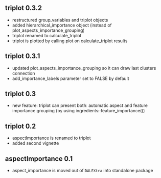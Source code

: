 triplot 0.3.2
----------------------------------------------------------------
* restructured group_variables and triplot objects
* added hierarchical_importance object (instead of 
plot_aspects_importance_grouping)
* triplot renamed to calculate_triplot
* triplot is plotted by calling plot on calculate_triplot results


triplot 0.3.1
----------------------------------------------------------------
* updated plot_aspects_importance_grouping so it can draw last clusters 
connection
* add_importance_labels parameter set to FALSE by default


triplot 0.3
----------------------------------------------------------------
* new feature: triplot can present both: automatic aspect and feature importance 
grouping (by using ingredients::feature_importance())


triplot 0.2
----------------------------------------------------------------
* aspectImportance is renamed to triplot 
* added second vignette


aspectImportance 0.1
----------------------------------------------------------------
* aspect_importance is moved out of `DALEXtra` into standalone package
